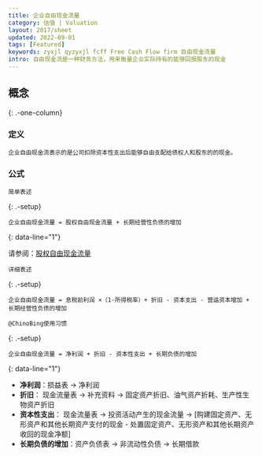 ```yaml
---
title: 企业自由现金流量
category: 估值 | Valuation
layout: 2017/sheet
updated: 2022-09-01
tags: [Featured]
keywords: zyxjl qyzyxjl fcff Free Cash Flow firm 自由现金流量
intro: 自由现金流是一种财务方法，用来衡量企业实际持有的能够回报股东的现金
---
```


## 概念
{: .-one-column}

### 定义
```
企业自由现金流表示的是公司扣除资本性支出后能够自由支配给债权人和股东的的现金。
```

### 公式
```
简单表述
```
{: .-setup}

```
企业自由现金流量 = 股权自由现金流量 + 长期经营性负债的增加
```
{: data-line="1"}

请参阅：[股权自由现金流量](free-cash-flow-to-equity.md)


```
详细表述
```
{: .-setup}

```
企业自由现金流量 = 息税前利润 ×（1-所得税率）+ 折旧 - 资本支出 - 营运资本增加 + 长期经营性负债的增加
```

```
@ChinoBing使用习惯
```
{: .-setup}

```
企业自由现金流量 = 净利润 + 折旧 - 资本性支出 + 长期负债的增加
```
{: data-line="1"}

- **净利润**：损益表 -> 净利润
- **折旧**： 现金流量表 -> 补充资料 -> 固定资产折旧、油气资产折耗、生产性生物资产折旧
- **资本性支出**： 现金流量表 -> 投资活动产生的现金流量 -> [购建固定资产、无形资产和其他长期资产支付的现金 - 处置固定资产、无形资产和其他长期资产收回的现金净额]
- **长期负债的增加**：资产负债表 -> 非流动性负债 -> 长期借款
